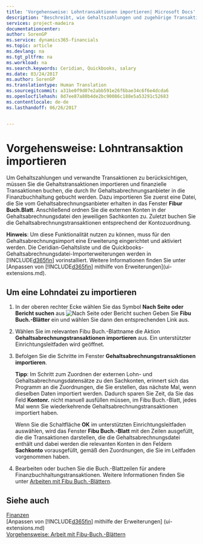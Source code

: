 ```yaml
---
title: 'Vorgehensweise: Lohntransaktionen importieren| Microsoft Docs'
description: "Beschreibt, wie Gehaltszahlungen und zugehörige Transaktionen in Ihrem Gehaltsabrechnungsanbieter in die Finanzbuchhaltung importiert werden."
services: project-madeira
documentationcenter: 
author: SorenGP
ms.service: dynamics365-financials
ms.topic: article
ms.devlang: na
ms.tgt_pltfrm: na
ms.workload: na
ms.search.keywords: Ceridian, Quickbooks, salary
ms.date: 03/24/2017
ms.author: SorenGP
ms.translationtype: Human Translation
ms.sourcegitcommit: a31be0f9d07e2abb591e26f6bae34c6f6e4dcda6
ms.openlocfilehash: 8d7ee87a80b4de2bc90086c188e5a53291c52683
ms.contentlocale: de-de
ms.lasthandoff: 06/26/2017


---
```

# Vorgehensweise: Lohntransaktion importieren
<a id="how-to-import-payroll-transactions" class="xliff"></a>
Um Gehaltszahlungen und verwandte Transaktionen zu berücksichtigen, müssen Sie die Gehaltstransaktionen importieren und finanzielle Transaktionen buchen, die durch Ihr Gehaltsabrechnungsanbieter in die Finanzbuchhaltung gebucht werden. Dazu importieren Sie zuerst eine Datei, die Sie vom Gehaltsabrechnungsanbieter erhalten in das Fenster **Fibur Buch.Blatt**. Anschließend ordnen Sie die externen Konten in der Gehaltsabrechnungsdatei den jeweiligen Sachkonten zu. Zuletzt buchen Sie die Gehaltsabrechnungstransaktionen entsprechend der Kontozuordnung.

**Hinweis**: Um diese Funktionalität nutzen zu können, muss für den Gehaltsabrechnungsimport eine Erweiterung eingerichtet und aktiviert werden. Die Ceridian-Gehaltsliste und die Quickbooks-Gehaltsabrechnungsdatei-Importerweiterungen werden in [!INCLUDE[d365fin](includes/d365fin_md.md)] vorinstalliert. Weitere Informationen finden Sie unter [Anpassen von [!INCLUDE[d365fin](includes/d365fin_md.md)] mithilfe von Erweiterungen](ui-extensions.md).

## Um eine Lohndatei zu importieren
<a id="to-import-a-payroll-file" class="xliff"></a>
1. In der oberen rechter Ecke wählen Sie das Symbol **Nach Seite oder Bericht suchen** aus ![Nach Seite oder Bericht suchen](media/ui-search/search_small.png "Symbol nach Seite oder Bericht suchen.") Geben Sie **Fibu Buch.-Blätter** ein und wählen Sie dann den entsprechenden Link aus.
2. Wählen Sie im relevanten Fibu Buch.-Blattname die Aktion **Gehaltsabrechnungstransaktionen importieren** aus. Ein unterstützter Einrichtungsleitfaden wird geöffnet.
3. Befolgen Sie die Schritte im Fenster **Gehaltsabrechnungstransaktionen importieren**.

    **Tipp**: Im Schritt zum Zuordnen der externen Lohn- und Gehaltsabrechnungsdatensätze zu den Sachkonten, erinnert sich das Programm an die Zuordnungen, die Sie erstellen, das nächste Mal, wenn dieselben Daten importiert werden. Dadurch sparen Sie Zeit, da Sie das Feld **Kontonr.** nicht manuell ausfüllen müssen, im Fibu Buch.-Blatt, jedes Mal wenn Sie wiederkehrende Gehaltsabrechnungstransaktionen importiert haben.   

    Wenn Sie die Schaltfläche **OK** im unterstützten Einrichtungsleitfaden auswählen, wird das Fenster **Fibu Buch.-Blatt** mit den Zeilen ausgefüllt, die die Transaktionen darstellen, die die Gehaltsabrechnungsdatei enthält und dabei werden die relevanten Konten in den Feldern **Sachkonto** vorausgefüllt, gemäß den Zuordnungen, die Sie im Leitfaden vorgenommen haben.
4. Bearbeiten oder buchen Sie die Buch.-Blattzeilen für andere Finanzbuchhaltungstransaktionen. Weitere Informationen finden Sie unter [Arbeiten mit Fibu Buch.-Blättern](ui-work-general-journals.md).   

## Siehe auch
<a id="see-also" class="xliff"></a>
[Finanzen](finance.md)  
[Anpassen von [!INCLUDE[d365fin](includes/d365fin_md.md)] mithilfe der Erweiterungen] (ui-extensions.md)  
[Vorgehensweise: Arbeit mit Fibu-Buch.-Blättern](ui-work-general-journals.md)  

